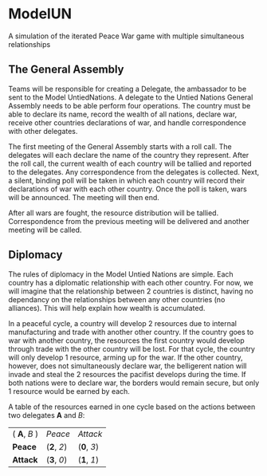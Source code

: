 # ModelUN
A simulation of the iterated Peace War game with multiple simultaneous relationships


## The General Assembly

Teams will be responsible for creating a Delegate, the ambassador to be sent to the Model UntiedNations. A delegate to the Untied Nations General Assembly needs to be able perform four operations. The country must be able to declare its name, record the wealth of all nations, declare war, receive other countries declarations of war, and handle correspondence with other delegates.

The first meeting of the General Assembly starts with a roll call. The delegates will each declare the name of the country they represent. After the roll call, the current wealth of each country will be tallied and reported to the delegates. Any correspondence from the delegates is collected. Next, a silent, binding poll will be taken in which each country will record their declarations of war with each other country. Once the poll is taken, wars will be announced. The meeting will then end.

After all wars are fought, the resource distribution will be tallied. Correspondence from the previous meeting will be delivered and another meeting will be called.

## Diplomacy

The rules of diplomacy in the Model Untied Nations are simple. Each country has a diplomatic relationship with each other country. For now, we will imagine that the relationship between 2 countries is distinct, having no dependancy on the relationships between any other countries (no alliances). This will help explain how wealth is accumulated.

In a peaceful cycle, a country will develop 2 resources due to internal manufacturing and trade with another other country. If the country goes to war with another country, the resources the first country would develop through trade with the other country will be lost. For that cycle, the country will only develop 1 resource, arming up for the war. If the other country, however, does not simultaneously declare war, the belligerent nation will invade and steal the 2 resources the pacifist develops during the time. If both nations were to declare war, the borders would remain secure, but only 1 resource would be earned by each.

A table of the resources earned in one cycle based on the actions between two delegates **A** and _B_:

<table>
  <tr><td>( <b>A</b>, <i>B</i> )</td><td> <i>Peace</i> </td><td> <i>Attack</i> </td> </tr>  
  <tr><td><b>Peace</b></td><td>(<b>2</b>, <i>2</i>)</td><td>(<b>0</b>, <i>3</i>)</td></tr>
  <tr><td><b>Attack</b></td><td>(<b>3</b>, <i>0</i>)</td><td>(<b>1</b>, <i>1</i>)</td></tr>
</table>
